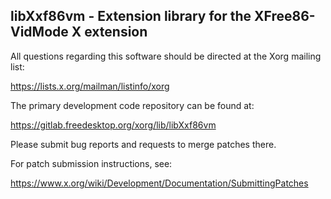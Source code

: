 libXxf86vm - Extension library for the XFree86-VidMode X extension
------------------------------------------------------------------

All questions regarding this software should be directed at the
Xorg mailing list:

  https://lists.x.org/mailman/listinfo/xorg

The primary development code repository can be found at:

  https://gitlab.freedesktop.org/xorg/lib/libXxf86vm

Please submit bug reports and requests to merge patches there.

For patch submission instructions, see:

  https://www.x.org/wiki/Development/Documentation/SubmittingPatches

